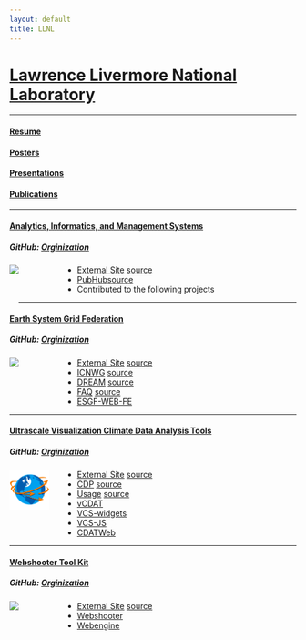 ```yaml
---
layout: default
title: LLNL
---
```


<style>
ul {
	margin-left: 95px;
}
ul ul {
	margin: 0 0 0 45px;
}

img.project-icon {
	border: none;
	float: left;
	height: 70px;
}
</style>


# [Lawrence Livermore National Laboratory](http://llnl.gov)

---

#### [Resume](media/pdf/resume.pdf)

#### [Posters](https://github.com/mattben/mattben.github.io/wiki/Posters)

#### [Presentations](https://github.com/mattben/mattben.github.io/wiki/Presentations)

#### [Publications](https://github.com/mattben/mattben.github.io/wiki/Publications)

---

#### [Analytics, Informatics, and Management Systems](http://aims.llnl.gov)
##### GitHub: [Orginization](https://github.com/aims-group)
<img src="https://aims.llnl.gov/media/images/AIMSlogo2.png" class="project-icon"/>

* [External Site](https://aims.llnl.gov) [source](https://github.com/aims-group/aims-site)
* [PubHub](https://cmip-publications.llnl.gov/)[source](https://github.com/aims-group/publications-site)
* Contributed to the following projects

---

#### [Earth System Grid Federation](https://esgf.llnl.gov)
##### GitHub: [Orginization](https://github.com/ESGF)
<img src="https://esgf.llnl.gov/media/images/logos/esgf.png" class="project-icon"/>

* [External Site](https://esgf.llnl.gov) [source](https://github.com/ESGF/esgf.github.io)
* [ICNWG](https://icnwg.llnl.gov/) [source](https://github.com/ESGF/icnwg)
* [DREAM](https://dream.llnl.gov/) [source](https://github.com/ESGF/dream)
* [FAQ](http://esgf.github.io/esgf-swt/) [source](https://github.com/ESGF/esgf-swt)
* [ESGF-WEB-FE](https://github.com/ESGF/esgf-web-fe)

---

#### [Ultrascale Visualization Climate Data Analysis Tools](https://uvcdat.llnl.gov)
##### GitHub: [Orginization](https://github.com/UV-CDAT)
<img src="media/images/uv-cdat-logo-small.png" class="project-icon"/>

* [External Site](https://uvcdat.llnl.gov/) [source](https://github.com/UV-CDAT/uvcdat-site)
* [CDP](https://cdp.llnl.gov) [source](https://github.com/UV-CDAT/cdp-site)
* [Usage](https://uvcdat-usage.llnl.gov/stats/) [source](https://github.com/UV-CDAT/usage)
* [vCDAT](https://github.com/UV-CDAT/vcdat)
* [VCS-widgets](https://github.com/UV-CDAT/VCS-widgets)
* [VCS-JS](https://github.com/UV-CDAT/vcs-js)
* [CDATWeb](https://github.com/UV-CDAT/cdatweb)

---

#### [Webshooter Tool Kit](http://webshootertk.github.io/)
##### GitHub: [Orginization](https://github.com/webshootertk)
<img src="http://webshootertk.github.io/Data/media/images/web.png" class="project-icon"/>

* [External Site](https://webshootertk.github.io/) [source](https://github.com/webshootertk/webshootertk.github.io)
* [Webshooter](https://github.com/webshootertk/webshooter)
* [Webengine](https://github.com/webshootertk/webengine)
